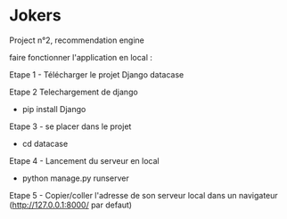 # Jokers
Project n°2, recommendation engine

faire fonctionner l'application en local : 

Etape 1 - Télécharger le projet Django datacase

Etape 2 Telechargement de django
- pip install Django

Etape 3 - se placer dans le projet
- cd datacase

Etape 4 - Lancement du serveur en local
- python manage.py runserver

Etape 5 - Copier/coller l'adresse de son serveur local dans un navigateur (http://127.0.0.1:8000/ par defaut)
